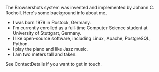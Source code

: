 The Browsershots system was invented and implemented by Johann C. Rocholl. Here's some background info about me.

  * I was born 1979 in Rostock, Germany.
  * I'm currently enrolled as a full-time Computer Science student at University of Stuttgart, Germany.
  * I like open-source software, including Linux, Apache, PostgreSQL, Python.
  * I play the piano and like Jazz music.
  * I am two meters tall and taken.

See ContactDetails if you want to get in touch.